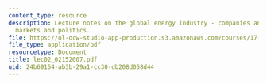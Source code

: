 ```yaml
---
content_type: resource
description: Lecture notes on the global energy industry - companies and governments;
  markets and politics.
file: https://ol-ocw-studio-app-production.s3.amazonaws.com/courses/17-906-reading-seminar-in-social-science-the-geopolitics-and-geoeconomics-of-global-energy-spring-2007/24b69154ab3b29a1cc30db208d058d44_lec02_02152007.pdf
file_type: application/pdf
resourcetype: Document
title: lec02_02152007.pdf
uid: 24b69154-ab3b-29a1-cc30-db208d058d44
---
```

